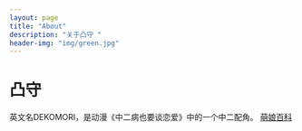 ```yaml
---
layout: page
title: "About"
description: "关于凸守 " 
header-img: "img/green.jpg"
---
```

# 凸守
英文名DEKOMORI，是动漫《中二病也要谈恋爱》中的一个中二配角。
[萌娘百科](https://zh.moegirl.org/zh-hans/%E5%87%B8%E5%AE%88%E6%97%A9%E8%8B%97)





